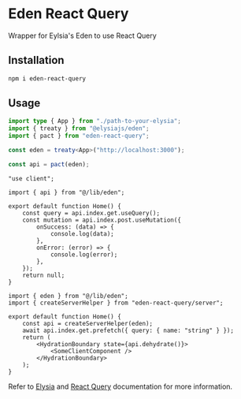 # Eden React Query

Wrapper for Eylsia's Eden to use React Query

## Installation

```bash
npm i eden-react-query
```

## Usage

```typescript
import type { App } from "./path-to-your-elysia";
import { treaty } from "@elysiajs/eden";
import { pact } from "eden-react-query";

const eden = treaty<App>("http://localhost:3000");

const api = pact(eden);
```

```tsx
"use client";

import { api } from "@/lib/eden";

export default function Home() {
    const query = api.index.get.useQuery();
    const mutation = api.index.post.useMutation({
        onSuccess: (data) => {
            console.log(data);
        },
        onError: (error) => {
            console.log(error);
        },
    });
    return null;
}
```

```tsx
import { eden } from "@/lib/eden";
import { createServerHelper } from "eden-react-query/server";

export default function Home() {
    const api = createServerHelper(eden);
    await api.index.get.prefetch({ query: { name: "string" } });
    return (
        <HydrationBoundary state={api.dehydrate()}>
            <SomeClientComponent />
        </HydrationBoundary>
    );
}
```

Refer to [Elysia](https://elysiajs.com/) and [React Query](https://tanstack.com/query/latest) documentation for more information.
